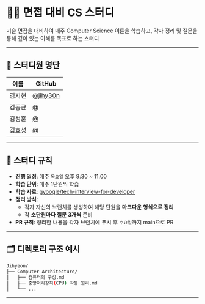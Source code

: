 # 👨‍🏫 면접 대비 CS 스터디

기술 면접을 대비하여 매주 Computer Science 이론을 학습하고, 각자 정리 및 질문을 통해 깊이 있는 이해를 목표로 하는 스터디

---

## 👥 스터디원 명단

| 이름     | GitHub                            |
|----------|------------------------------------|
| 김지현   | [@jihy30n](https://github.com/jihy30n) |
| 김동균   | [@](https://github.com/) |
| 김성훈   | [@](https://github.com/) |
| 김효성   | [@](https://github.com/) |

--- 

## 🌱 스터디 규칙

- **진행 일정**: 매주 `목요일` 오후 9:30 ~ 11:00
- **학습 단위**: 매주 1단원씩 학습
- **학습 자료**: [gyoogle/tech-interview-for-developer](https://github.com/gyoogle/tech-interview-for-developer)
- **정리 방식**:
  - 각자 자신의 브랜치를 생성하여 해당 단원을 **마크다운 형식으로 정리**
  - 각 **소단원마다 질문 3개씩** 준비
- **PR 규칙**: 정리한 내용을 각자 브랜치에 푸시 후 `수요일`까지 main으로 PR

---

## 🗂️ 디렉토리 구조 예시

```bash
Jihyeon/
├── Computer Architecture/
│   ├── 컴퓨터의 구성.md
│   ├── 중앙처리장치(CPU) 작동 원리.md
│   └── ...
```

---
